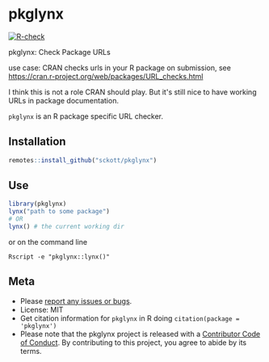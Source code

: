 pkglynx
=======

<!-- README.md is generated from README.Rmd. Please edit that file -->



[![R-check](https://github.com/sckott/pkglynx/workflows/R-check/badge.svg)](https://github.com/sckott/pkglynx/actions?query=workflow%3AR-check)


pkglynx: Check Package URLs

use case: CRAN checks urls in your R package on submission, see https://cran.r-project.org/web/packages/URL_checks.html

I think this is not a role CRAN should play. But it's still nice to have working URLs in package documentation. 

`pkglynx` is an R package specific URL checker.

## Installation

``` r
remotes::install_github("sckott/pkglynx")
```

## Use


```r
library(pkglynx)
lynx("path to some package")
# OR
lynx() # the current working dir
```

or on the command line

```
Rscript -e "pkglynx::lynx()"
```

## Meta

* Please [report any issues or bugs](https://github.com/sckott/pkglynx/issues).
* License: MIT
* Get citation information for `pkglynx` in R doing `citation(package = 'pkglynx')`
* Please note that the pkglynx project is released with a [Contributor Code of Conduct](https://contributor-covenant.org/version/2/0/CODE_OF_CONDUCT.html). By contributing to this project, you agree to abide by its terms.

